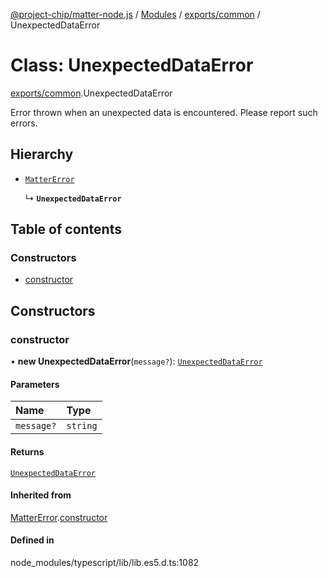 [@project-chip/matter-node.js](../README.md) / [Modules](../modules.md) / [exports/common](../modules/exports_common.md) / UnexpectedDataError

# Class: UnexpectedDataError

[exports/common](../modules/exports_common.md).UnexpectedDataError

Error thrown when an unexpected data is encountered. Please report such errors.

## Hierarchy

- [`MatterError`](exports_common.MatterError.md)

  ↳ **`UnexpectedDataError`**

## Table of contents

### Constructors

- [constructor](exports_common.UnexpectedDataError.md#constructor)

## Constructors

### constructor

• **new UnexpectedDataError**(`message?`): [`UnexpectedDataError`](exports_common.UnexpectedDataError.md)

#### Parameters

| Name | Type |
| :------ | :------ |
| `message?` | `string` |

#### Returns

[`UnexpectedDataError`](exports_common.UnexpectedDataError.md)

#### Inherited from

[MatterError](exports_common.MatterError.md).[constructor](exports_common.MatterError.md#constructor)

#### Defined in

node_modules/typescript/lib/lib.es5.d.ts:1082
